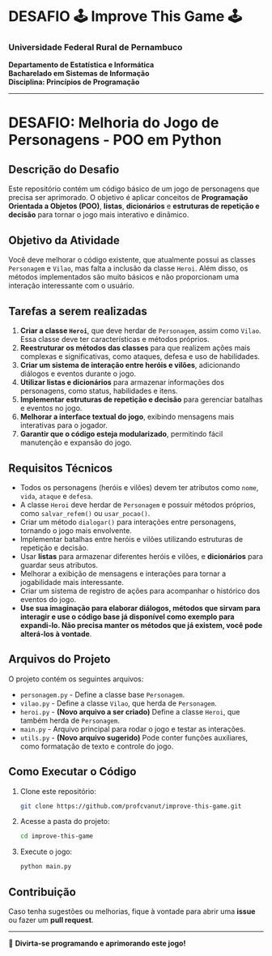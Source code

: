 # DESAFIO 🕹️ Improve This Game 🕹️

### Universidade Federal Rural de Pernambuco  
**Departamento de Estatística e Informática**  
**Bacharelado em Sistemas de Informação**  
**Disciplina: Princípios de Programação** 

---

# **DESAFIO: Melhoria do Jogo de Personagens - POO em Python**

## **Descrição do Desafio**

Este repositório contém um código básico de um jogo de personagens que precisa ser aprimorado. O objetivo é aplicar conceitos de **Programação Orientada a Objetos (POO)**, **listas**, **dicionários** e **estruturas de repetição e decisão** para tornar o jogo mais interativo e dinâmico.

## **Objetivo da Atividade**

Você deve melhorar o código existente, que atualmente possui as classes `Personagem` e `Vilao`, mas falta a inclusão da classe `Heroi`. Além disso, os métodos implementados são muito básicos e não proporcionam uma interação interessante com o usuário.

## **Tarefas a serem realizadas**

1. **Criar a classe `Heroi`**, que deve herdar de `Personagem`, assim como `Vilao`. Essa classe deve ter características e métodos próprios.
2. **Reestruturar os métodos das classes** para que realizem ações mais complexas e significativas, como ataques, defesa e uso de habilidades.
3. **Criar um sistema de interação entre heróis e vilões**, adicionando diálogos e eventos durante o jogo.
4. **Utilizar listas e dicionários** para armazenar informações dos personagens, como status, habilidades e itens.
5. **Implementar estruturas de repetição e decisão** para gerenciar batalhas e eventos no jogo.
6. **Melhorar a interface textual do jogo**, exibindo mensagens mais interativas para o jogador.
7. **Garantir que o código esteja modularizado**, permitindo fácil manutenção e expansão do jogo.

## **Requisitos Técnicos**

- Todos os personagens (heróis e vilões) devem ter atributos como `nome`, `vida`, `ataque` e `defesa`.
- A classe `Heroi` deve herdar de `Personagem` e possuir métodos próprios, como `salvar_refem()` ou `usar_pocao()`.
- Criar um método `dialogar()` para interações entre personagens, tornando o jogo mais envolvente.
- Implementar batalhas entre heróis e vilões utilizando estruturas de repetição e decisão.
- Usar **listas** para armazenar diferentes heróis e vilões, e **dicionários** para guardar seus atributos.
- Melhorar a exibição de mensagens e interações para tornar a jogabilidade mais interessante.
- Criar um sistema de registro de ações para acompanhar o histórico dos eventos do jogo.
- **Use sua imaginação para elaborar diálogos, métodos que sirvam para interagir e use o código base já disponível como exemplo para expandi-lo. Não precisa manter os métodos que já existem, você pode alterá-los à vontade**.

## **Arquivos do Projeto**

O projeto contém os seguintes arquivos:

- `personagem.py` - Define a classe base `Personagem`.
- `vilao.py` - Define a classe `Vilao`, que herda de `Personagem`.
- `heroi.py` - **(Novo arquivo a ser criado)** Define a classe `Heroi`, que também herda de `Personagem`.
- `main.py` - Arquivo principal para rodar o jogo e testar as interações.
- `utils.py` - **(Novo arquivo sugerido)** Pode conter funções auxiliares, como formatação de texto e controle do jogo.

## **Como Executar o Código**

1. Clone este repositório:
   ```sh
   git clone https://github.com/profcvanut/improve-this-game.git
   ```
2. Acesse a pasta do projeto:
   ```sh
   cd improve-this-game
   ```
3. Execute o jogo:
   ```sh
   python main.py
   ```

## **Contribuição**

Caso tenha sugestões ou melhorias, fique à vontade para abrir uma **issue** ou fazer um **pull request**.

---

🚀 **Divirta-se programando e aprimorando este jogo!**

